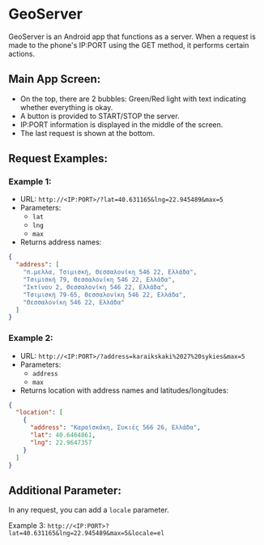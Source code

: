 # GeoServer

GeoServer is an Android app that functions as a server. When a request is made to the phone's IP:PORT using the GET method, it performs certain actions.

## Main App Screen:

- On the top, there are 2 bubbles: Green/Red light with text indicating whether everything is okay.
- A button is provided to START/STOP the server.
- IP:PORT information is displayed in the middle of the screen.
- The last request is shown at the bottom.

## Request Examples:

### Example 1:

- URL: `http://<IP:PORT>/?lat=40.631165&lng=22.945489&max=5`
- Parameters:
  - `lat`
  - `lng`
  - `max`
- Returns address names:

```json
{
  "address": [
    "π.μελλα, Τσιμισκή, Θεσσαλονίκη 546 22, Ελλάδα",
    "Τσιμισκή 79, Θεσσαλονίκη 546 22, Ελλάδα",
    "Ικτίνου 2, Θεσσαλονίκη 546 22, Ελλάδα",
    "Τσιμισκή 79-65, Θεσσαλονίκη 546 22, Ελλάδα",
    "Θεσσαλονίκη 546 22, Ελλάδα"
  ]
}
```

### Example 2:

- URL: `http://<IP:PORT>/?address=karaikskaki%2027%20sykies&max=5`
- Parameters:
  - `address`
  - `max`
- Returns location with address names and latitudes/longitudes:

```json
{
  "location": [
    {
      "address": "Καραϊσκάκη, Συκιές 566 26, Ελλάδα",
      "lat": 40.6464861,
      "lng": 22.9647357
    }
  ]
}
```

## Additional Parameter:

In any request, you can add a `locale` parameter.

Example 3: `http://<IP:PORT>?lat=40.631165&lng=22.945489&max=5&locale=el`
